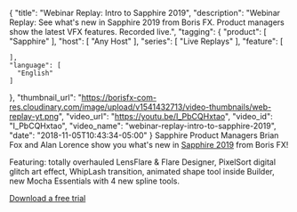 {
  "title": "Webinar Replay: Intro to Sapphire 2019",
  "description": "Webinar Replay: See what's new in Sapphire 2019 from Boris FX. Product managers show the latest VFX features. Recorded live.",
  "tagging": {
    "product": [
      "Sapphire"
    ],
    "host": [
      "Any Host"
    ],
    "series": [
      "Live Replays"
    ],
    "feature": [

    ],
    "language": [
      "English"
    ]
  },
  "thumbnail_url": "https://borisfx-com-res.cloudinary.com/image/upload/v1541432713/video-thumbnails/web-replay-yt.png",
  "video_url": "https://youtu.be/I_PbCQHxtao",
  "video_id": "I_PbCQHxtao",
  "video_name": "webinar-replay-intro-to-sapphire-2019",
  "date": "2018-11-05T10:43:34-05:00"
}
Sapphire Product Managers Brian Fox and Alan Lorence show you what's new in [Sapphire 2019](/products/sapphire/ "Sapphire from Boris FX") from Boris FX!

Featuring: totally overhauled LensFlare & Flare Designer, PixelSort digital glitch art effect, WhipLash transition, animated shape tool inside Builder, new Mocha Essentials with 4 new spline tools.

[Download a free trial](/downloads/?&product=Sapphire%202019 "Sapphire - Free Trial")
